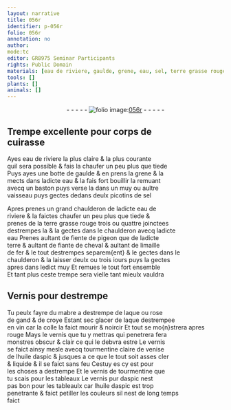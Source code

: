 ```yaml
---
layout: narrative
title: 056r
identifier: p-056r
folio: 056r
annotation: no
author:
mode:tc
editor: GR8975 Seminar Participants
rights: Public Domain
materials: [eau de riviere, gaulde, grene, eau, sel, terre grasse rouge, fiente de pigeon, terre, fiante de cheval, fer, mabre, laque, rose de gand, croye, vin, colle, tourmentine claire de venise, huile daspic, tourmentine, aspic]
tools: []
plants: []
animals: []
---
```


<div class="folio" align="center">- - - - - <a href="http://gallica.bnf.fr/ark:/12148/btv1b10500001g/f117.image" target="_blank"><img src="https://cu-mkp.github.io/2017-workshop-edition/assets/photo-icon.png" alt="folio image: " style="display:inline-block; margin-bottom:-3px;"/>056r</a> - - - - - </div>  
  

## Trempe excellente pour corps de<br/> cuirasse

 
Ayes <span class="m">eau de riviere</span> la plus claire & la plus courante<br/> quil sera possible & fais la chaufer un peu plus que tiede<br/> Puys ayes une botte de <span class="m">gaulde</span> & en prens la <span class="m">grene</span> & la<br/> mects dans ladicte <span class="m">eau</span> & la fais fort bouillir la remuant<br/> avecq un baston puys verse la dans un muy ou aultre<br/> vaisseau puys gectes dedans deulx picotins de <span class="m">sel</span>
 
Apres prenes un grand chaulderon de ladicte <span class="m">eau de<br/> riviere</span> & la faictes chaufer un peu plus que tiede &<br/> prenes de la <span class="m">terre grasse rouge</span> trois ou quattre joinctees<br/> destrempes la & la gectes dans le chaulderon avecq ladicte<br/> eau Prenes aultant de <span class="m">fiente de pigeon</span> que de ladicte<br/> <span class="m">terre</span> & aultant de <span class="m">fiante de cheval</span> & aultant de limaille<br/> de <span class="m">fer</span> & le tout destrempes separem{ent} & le gectes dans le<br/> chaulderon & la laisser deulx ou trois iours puys la gectes<br/> apres dans ledict muy Et remues le tout fort ensemble<br/> Et tant plus ceste trempe sera vielle tant mieulx vauldra
 
 
  

## Vernis pour destrempe

 
 Tu peulx fayre du <span class="m">mabre</span> a destrempe de <span class="m">laque</span> ou <span class="m">rose<br/> de gand</span> & de <span class="m">croye</span> Estant sec glacer de <span class="m">laque</span> destrempee<br/> en <span class="m">vin</span> car la <span class="m">colle</span> la faict mourir & noircir Et tout se mo{n}strera apres<br/> rouge Mays le vernis que tu y mettras qui penetrera fera<br/> monstres obscur & clair ce qui le debvra estre Le vernis<br/> se faict ainsy mesle avecq <span class="m">tourmentine claire de venise</span><br/> de l<span class="m">huile daspic</span> & jusques a ce que le tout soit asses cler<br/> & liquide & il se faict sans feu Cestuy es cy est pour<br/> les choses a destrempe Et le vernis de <span class="m">tourmentine</span> que<br/> tu scais pour les tableaux Le vernis pur d<span class="m">aspic</span> nest<br/> pas bon pour les tableaulx car l<span class="m">huile daspic</span> est trop<br/> penetrante & faict petiller les couleurs sil nest de long temps<br/> faict
 
